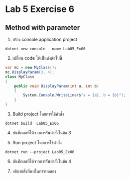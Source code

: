 # Lab 5 Exercise 6

## Method with parameter 


1. สร้าง console application project

```
dotnet new console --name Lab05_Ex06
```
2. เปลี่ยน code ให้เป็นดังต่อไปนี้

```cs
var mc = new MyClass();
mc.DisplayParam(3, 4);
class MyClass
{
    public void DisplayParam(int a, int b)
    {
        System.Console.WriteLine($"a = {a}, b = {b}");
    } 
}
```

3. Build project โดยการใช้คำสั่ง

```
dotnet build  Lab05_Ex06
```

4. บันทึกผลที่ได้จากการรันคำสั่งในข้อ 3

5. Run project โดยการใช้คำสั่ง

```
dotnet run --project Lab05_Ex06
```

6. บันทึกผลที่ได้จากการรันคำสั่งในข้อ 4


7. อธิบายสิ่งที่พบในการทดลอง


